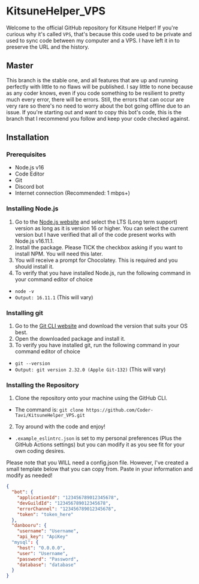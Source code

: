 # KitsuneHelper_VPS #
Welcome to the official GitHub repository for Kitsune Helper! If you're curious why it's called `VPS`, that's because this code used to be private and used to sync code between my computer and a VPS. I have left it in to preserve the URL and the history.

## Master ##
This branch is the stable one, and all features that are up and running perfectly with little to no flaws will be published. I say little to none because as any coder knows, even if you code something to be resilient to pretty much every error, there will be errors. Still, the errors that can occur are very rare so there's no need to worry about the bot going offline due to an issue. If you're starting out and want to copy this bot's code, this is the branch that I recommend you follow and keep your code checked against.


## Installation ##
### Prerequisites ##
- Node.js v16
- Code Editor
- Git
- Discord bot
- Internet connection (Recommended: 1 mbps+)

### Installing Node.js ###
1. Go to the [Node.js website](https://nodejs.org) and select the LTS (Long term support) version as long as it is version 16 or higher. You can select the current version but I have verified that all of the code present works with Node.js v16.11.1.
2. Install the package. Please TICK the checkbox asking if you want to install NPM. You will need this later.
3. You will receive a prompt for Chocolatey. This is required and you should install it.
4. To verify that you have installed Node.js, run the following command in your command editor of choice
- `node -v`
- `Output: 16.11.1` (This will vary)

### Installing git ###
1. Go to the [Git CLI website](https://git-scm.com/downloads) and download the version that suits your OS best.
2. Open the downloaded package and install it.
3. To verify you have installed git, run the following command in your command editor of choice
- `git --version`
- `Output: git version 2.32.0 (Apple Git-132)` (This will vary)

### Installing the Repository ###
1. Clone the repository onto your machine using the GitHub CLI.
- The command is: `git clone https://github.com/Coder-Tavi/KitsuneHelper_VPS.git`
2. Toy around with the code and enjoy!
- `.example_eslintrc.json` is set to my personal preferences (Plus the GitHub Actions settings) but you can modify it as you see fit for your own coding desires.

Please note that you WILL need a config.json file. However, I've created a small template below that you can copy from. Paste in your information and modify as needed!
```json
{
  "bot": {
    "applicationId": "123456789012345678",
    "devGuildId": "123456789012345678",
    "errorChannel": "123456789012345678",
    "token": "token_here"
  },
  "danbooru": {
    "username": "Username",
    "api_key": "ApiKey"
  "mysql": {
    "host": "0.0.0.0",
    "user": "Username",
    "password": "Password",
    "database": "database"
  }
}
```
